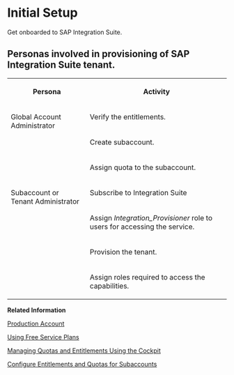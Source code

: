 <!-- loio3dcf507f92f54597bc203600bf8f94c5 -->

# Initial Setup

Get onboarded to SAP Integration Suite.



<a name="loio3dcf507f92f54597bc203600bf8f94c5__section_uyh_v3g_brb"/>

## Personas involved in provisioning of SAP Integration Suite tenant.


<table>
<tr>
<th valign="top">

Persona



</th>
<th valign="top">

Activity



</th>
</tr>
<tr>
<td valign="top" rowspan="3">

Global Account Administrator



</td>
<td valign="top">

Verify the entitlements.



</td>
</tr>
<tr>
<td valign="top">

Create subaccount.



</td>
</tr>
<tr>
<td valign="top">

Assign quota to the subaccount.



</td>
</tr>
<tr>
<td valign="top" rowspan="4">

Subaccount or Tenant Administrator



</td>
<td valign="top">

Subscribe to Integration Suite



</td>
</tr>
<tr>
<td valign="top">

Assign *Integration\_Provisioner* role to users for accessing the service.



</td>
</tr>
<tr>
<td valign="top">

Provision the tenant.



</td>
</tr>
<tr>
<td valign="top">

Assign roles required to access the capabilities.



</td>
</tr>
</table>

**Related Information**  


[Production Account](production-account-24ef511.md "This account model includes services for you to start working in SAP Integration Suite productive environment.")

[Using Free Service Plans](using-free-service-plans-ddf6692.md "The free tier model for SAP BTP lets you try out services in global accounts without any additional cost using the consumption-based commercial model. Using this model, you can start working with SAP Integration Suite with a direct path to productive use.")

[Managing Quotas and Entitlements Using the Cockpit](https://help.sap.com/docs/BTP/65de2977205c403bbc107264b8eccf4b/c8248745dde24afb91479361de336111.html?version=Cloud)

[Configure Entitlements and Quotas for Subaccounts](https://help.sap.com/docs/BTP/65de2977205c403bbc107264b8eccf4b/5ba357b4fa1e4de4b9fcc4ae771609da.html#configure-entitlements-and-quotas-from-your-subaccount)

